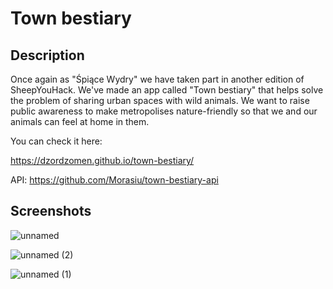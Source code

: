 # Town bestiary

## Description

Once again as "Śpiące Wydry" we have taken part in another edition of SheepYouHack. We've made an app called "Town bestiary" that helps solve the problem of sharing urban spaces with wild animals. We want to raise public awareness to make metropolises nature-friendly so that we and our animals can feel at home in them. 

You can check it here:

https://dzordzomen.github.io/town-bestiary/

API:
https://github.com/Morasiu/town-bestiary-api

## Screenshots

![unnamed](https://user-images.githubusercontent.com/19236279/145711877-e8a2b4c4-bb29-429a-9434-476b04647c60.gif)

![unnamed (2)](https://user-images.githubusercontent.com/19236279/145711878-b4ce337b-258d-4f8c-b683-d3d8d0256df4.gif)

![unnamed (1)](https://user-images.githubusercontent.com/19236279/145711882-aba09d7f-0836-45d7-8293-2526949c26ef.gif)
